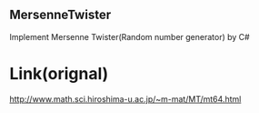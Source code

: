 ## MersenneTwister
Implement Mersenne Twister(Random number generator) by C#
# Link(orignal)
http://www.math.sci.hiroshima-u.ac.jp/~m-mat/MT/mt64.html
